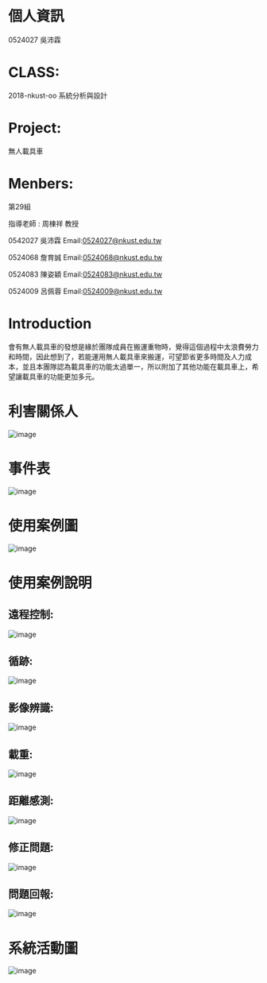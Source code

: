 # 個人資訊 
0524027 吳沛霖

# CLASS:
2018-nkust-oo
系統分析與設計

# Project:
無人載具車

# Menbers:
第29組

指導老師 : 周棟祥 教授

0542027 吳沛霖
Email:0524027@nkust.edu.tw

0524068 詹育誠
Email:0524068@nkust.edu.tw

0524083 陳姿穎
Email:0524083@nkust.edu.tw

0524009 呂佩蓉
Email:0524009@nkust.edu.tw

# Introduction
會有無人載具車的發想是緣於團隊成員在搬運重物時，覺得這個過程中太浪費勞力和時間，因此想到了，若能運用無人載具車來搬運，可望節省更多時間及人力成本，並且本團隊認為載具車的功能太過單一，所以附加了其他功能在載具車上，希望讓載具車的功能更加多元。

# 利害關係人
![image](https://github.com/0524027/0524027/blob/master/%E5%88%A9%E5%AE%B3%E9%97%9C%E4%BF%82%E4%BA%BA.gif)

# 事件表
![image](https://github.com/0524027/0524027/blob/master/%E4%BA%8B%E4%BB%B6%E8%A1%A8.gif)

# 使用案例圖
![image](https://github.com/0524027/0524027/blob/master/%E4%BD%BF%E7%94%A8%E6%A1%88%E4%BE%8B%E5%9C%96.gif)

# 使用案例說明
## 遠程控制:
![image](https://github.com/0524027/0524027/blob/master/%E4%BD%BF%E7%94%A8%E6%A1%88%E4%BE%8B1.gif)
## 循跡:
![image](https://github.com/0524027/0524027/blob/master/%E4%BD%BF%E7%94%A8%E6%A1%88%E4%BE%8B2.gif)
## 影像辨識:
![image](https://github.com/0524027/0524027/blob/master/%E4%BD%BF%E7%94%A8%E6%A1%88%E4%BE%8B3.gif)
## 載重:
![image](https://github.com/0524027/0524027/blob/master/%E4%BD%BF%E7%94%A8%E6%A1%88%E4%BE%8B4.gif)
## 距離感測:
![image](https://github.com/0524027/0524027/blob/master/%E4%BD%BF%E7%94%A8%E6%A1%88%E4%BE%8B5.gif)
## 修正問題:
![image](https://github.com/0524027/0524027/blob/master/%E4%BD%BF%E7%94%A8%E6%A1%88%E4%BE%8B6.gif)
## 問題回報:
![image](https://github.com/0524027/0524027/blob/master/%E4%BD%BF%E7%94%A8%E6%A1%88%E4%BE%8B7.gif)

# 系統活動圖
![image](https://github.com/0524027/0524027/blob/master/%E7%B3%BB%E7%B5%B1%E6%B4%BB%E5%8B%95%E5%9C%96.png)
